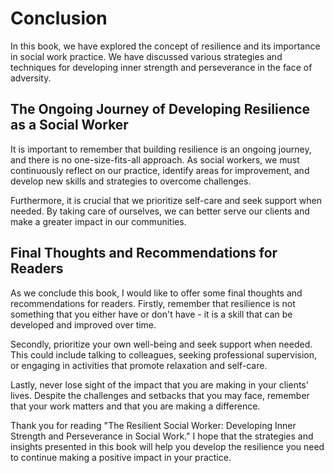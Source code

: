 # Conclusion

In this book, we have explored the concept of resilience and its importance in social work practice. We have discussed various strategies and techniques for developing inner strength and perseverance in the face of adversity.

The Ongoing Journey of Developing Resilience as a Social Worker
---------------------------------------------------------------

It is important to remember that building resilience is an ongoing journey, and there is no one-size-fits-all approach. As social workers, we must continuously reflect on our practice, identify areas for improvement, and develop new skills and strategies to overcome challenges.

Furthermore, it is crucial that we prioritize self-care and seek support when needed. By taking care of ourselves, we can better serve our clients and make a greater impact in our communities.

Final Thoughts and Recommendations for Readers
----------------------------------------------

As we conclude this book, I would like to offer some final thoughts and recommendations for readers. Firstly, remember that resilience is not something that you either have or don't have - it is a skill that can be developed and improved over time.

Secondly, prioritize your own well-being and seek support when needed. This could include talking to colleagues, seeking professional supervision, or engaging in activities that promote relaxation and self-care.

Lastly, never lose sight of the impact that you are making in your clients' lives. Despite the challenges and setbacks that you may face, remember that your work matters and that you are making a difference.

Thank you for reading "The Resilient Social Worker: Developing Inner Strength and Perseverance in Social Work." I hope that the strategies and insights presented in this book will help you develop the resilience you need to continue making a positive impact in your practice.